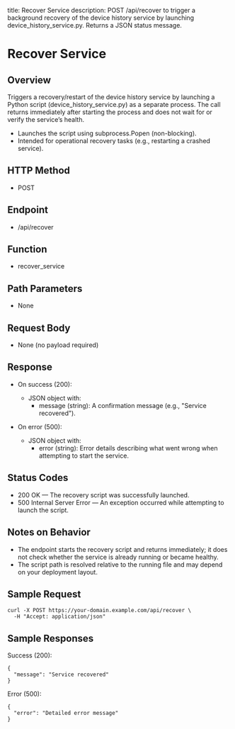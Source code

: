 title: Recover Service
description: POST /api/recover to trigger a background recovery of the device history service by launching device_history_service.py. Returns a JSON status message.

# Recover Service

## Overview
Triggers a recovery/restart of the device history service by launching a Python script (device_history_service.py) as a separate process. The call returns immediately after starting the process and does not wait for or verify the service’s health.

- Launches the script using subprocess.Popen (non-blocking).
- Intended for operational recovery tasks (e.g., restarting a crashed service).

## HTTP Method
- POST

## Endpoint
- /api/recover

## Function
- recover_service

## Path Parameters
- None

## Request Body
- None (no payload required)

## Response
- On success (200):
  - JSON object with:
    - message (string): A confirmation message (e.g., "Service recovered").

- On error (500):
  - JSON object with:
    - error (string): Error details describing what went wrong when attempting to start the service.

## Status Codes
- 200 OK — The recovery script was successfully launched.
- 500 Internal Server Error — An exception occurred while attempting to launch the script.

## Notes on Behavior
- The endpoint starts the recovery script and returns immediately; it does not check whether the service is already running or became healthy.
- The script path is resolved relative to the running file and may depend on your deployment layout.

## Sample Request

    curl -X POST https://your-domain.example.com/api/recover \
      -H "Accept: application/json"

## Sample Responses

Success (200):

    {
      "message": "Service recovered"
    }

Error (500):

    {
      "error": "Detailed error message"
    }